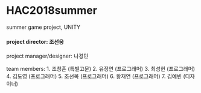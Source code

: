 # HAC2018summer
summer game project, UNITY

#### project director: 조선웅

project manager/designer: 나경민

team members:
1. 조창훈 (특별고문)
2. 유정연 (프로그래머)
3. 최성현 (프로그래머)
4. 김도영 (프로그래머)
5. 조선목 (프로그래머)
6. 황재연 (프로그래머)
7. 김예빈 (디자이너)
  
